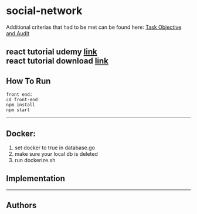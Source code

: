 # social-network

Additional criterias that had to be met can be found here: [Task Objective and Audit](https://github.com/01-edu/public/tree/master/subjects/social-network)


react tutorial udemy [link](https://www.udemy.com/course/working-with-react-and-go-golang/) <br>
react tutorial download [link](https://downloadly.ir/elearning/video-tutorials/working-with-react-and-go-golang/)
---
## How To Run
```
front end:
cd front-end
npm install
npm start
```
---

## Docker:
1. set docker to true in database.go
2. make sure your local db is deleted
3. run dockerize.sh  

## Implementation

---
## Authors
